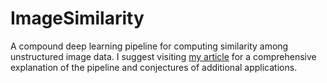 # ImageSimilarity
A compound deep learning pipeline for computing similarity among unstructured image data. I suggest visiting [my article](https://adam-mehdi.github.io/2021/01/09/Image-Similarity.html) for a comprehensive explanation of the pipeline and conjectures of additional applications.
